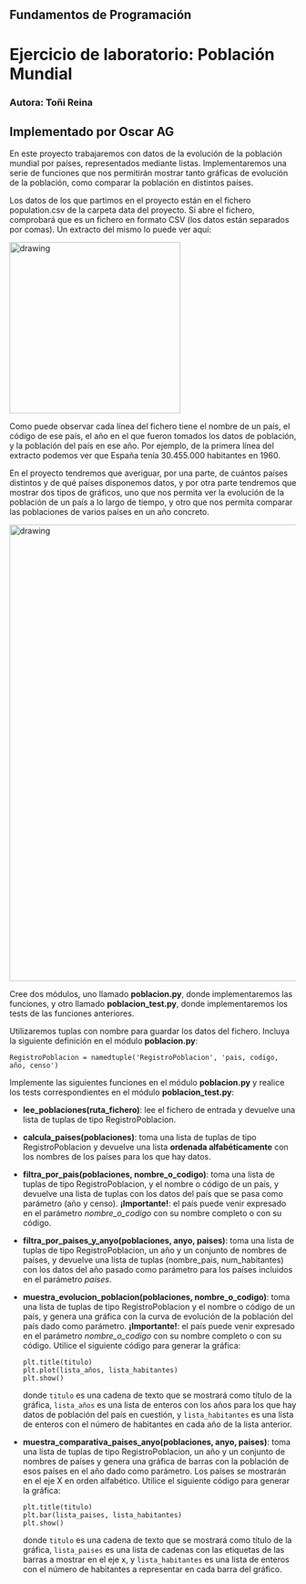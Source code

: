 ## Fundamentos de Programación
# Ejercicio de laboratorio: Población Mundial
### Autora: Toñi Reina
## Implementado por Oscar AG

En  este  proyecto  trabajaremos  con  datos  de  la  evolución  de  la  población  mundial  por  países, 
representados mediante listas. Implementaremos una serie de funciones que nos permitirán mostrar 
tanto gráficas de evolución de la población, como comparar la población en distintos países. 
 
Los datos de los que partimos en el proyecto están en el fichero population.csv de la carpeta 
data del proyecto. Si abre el fichero, comprobará que es un fichero en formato CSV (los datos están 
separados por comas). Un extracto del mismo lo puede ver aquí: 

<img src="./img/figura1.png" alt="drawing" width="300"/>

Como puede observar cada línea del fichero tiene el nombre de un país, el código de ese país, el año 
en el que fueron tomados los datos de población, y la población del país en ese año. Por ejemplo, de 
la primera línea del extracto podemos ver que España tenía 30.455.000 habitantes en 1960. 
 
En el proyecto tendremos que averiguar, por una parte, de cuántos países distintos y de qué países 
disponemos datos, y por otra parte tendremos que mostrar dos tipos de gráficos, uno que nos permita 
ver la evolución de la población de un país a lo largo de tiempo, y otro que nos permita 
comparar las poblaciones de varios países en un año concreto.

<img src="./img/figura2.png" alt="drawing" width="800"/>


Cree dos módulos, uno llamado **poblacion.py**, donde implementaremos las funciones, y otro llamado **poblacion_test.py**, donde implementaremos los tests de las funciones anteriores. 

Utilizaremos tuplas con nombre para guardar los datos del fichero. Incluya la siguiente definición en el módulo **poblacion.py**:

```
RegistroPoblacion = namedtuple('RegistroPoblacion', 'pais, codigo, año, censo')
```

Implemente las siguientes funciones en el módulo **poblacion.py** y realice los tests correspondientes en el módulo **poblacion_test.py**:

* **lee_poblaciones(ruta_fichero)**:
    lee el fichero de entrada y devuelve una lista de tuplas de tipo RegistroPoblacion.
* **calcula_paises(poblaciones)**:
    toma una lista de tuplas de tipo RegistroPoblacion y devuelve una lista **ordenada alfabéticamente** con los nombres de los países para los que hay datos.
* **filtra_por_pais(poblaciones, nombre_o_codigo)**:
    toma una lista de tuplas de tipo RegistroPoblacion, y el nombre o código de un país, y devuelve una lista de tuplas con los datos del país que se pasa como parámetro (año y censo). **¡Importante!**: el país puede venir expresado en el parámetro *nombre_o_codigo* con su nombre completo o con su código.
* **filtra_por_paises_y_anyo(poblaciones, anyo, paises)**:
    toma una lista de tuplas de tipo RegistroPoblacion, un año y un conjunto de nombres de países, y devuelve una lista de tuplas (nombre_pais, num_habitantes) con los datos del año pasado como parámetro para los países incluidos en el parámetro *paises*. 
* **muestra_evolucion_poblacion(poblaciones, nombre_o_codigo)**:
    toma una lista de tuplas de tipo RegistroPoblacion y el nombre o código de un país, y genera una gráfica con la curva de evolución de la población del país dado como parámetro. **¡Importante!**: el país puede venir expresado en el parámetro *nombre_o_codigo* con su nombre completo o con su código. Utilice el siguiente código para generar la gráfica:
    ```
    plt.title(titulo)
    plt.plot(lista_años, lista_habitantes)
    plt.show()
    ```
    donde ```titulo``` es una cadena de texto que se mostrará como título de la gráfica, ```lista_años``` es una lista de enteros con los años para los que hay datos de población del país en cuestión, y ```lista_habitantes``` es una lista de enteros con el número de habitantes en cada año de la lista anterior.

* **muestra_comparativa_paises_anyo(poblaciones, anyo, paises)**:
    toma una lista de tuplas de tipo RegistroPoblacion, un año y un conjunto de nombres de países y genera una gráfica de barras con la población de esos países en el año dado como parámetro. Los países se mostrarán en el eje X en orden alfabético. Utilice el siguiente código para generar la gráfica:
    ```
    plt.title(titulo)
    plt.bar(lista_paises, lista_habitantes)
    plt.show()
    ```
    donde ```titulo``` es una cadena de texto que se mostrará como título de la gráfica, ```lista_paises``` es una lista de cadenas con las etiquetas de las barras a mostrar en el eje x, y ```lista_habitantes``` es una lista de enteros con el número de habitantes a representar en cada barra del gráfico.
